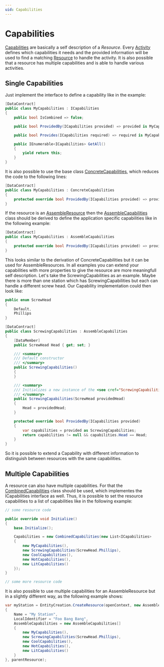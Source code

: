 ```yaml
---
uid: Capabilities
---
```

# Capabilities

[Capabilities](../../../src/Moryx.AbstractionLayer/Capabilities/ICapabilities.cs) are basically a self description of a *Resource*. Every [Activity](Activities.md) defines which capabilities it needs and the provided information will be used to find a matching [Resource](../Resources/Overview.md) to handle the activity. It is also possible that a resource has multiple capabilities and is able to handle various activities.

## Single Capabilities

Just implement the interface to define a capability like in the example:

```` cs
[DataContract]
public class MyCapabilities : ICapabilities
{
    public bool IsCombined => false;

    public bool ProvidedBy(ICapabilities provided) => provided is MyCapabilities;

    public bool Provides(ICapabilities required) => required is MyCapabilities;

    public IEnumerable<ICapabilities> GetAll()
    {
        yield return this;
    }
}
````

It is also possible to use the base class [ConcreteCapabilities](../../../src/Moryx.AbstractionLayer/Capabilities/ConcreteCapabilities.cs), which reduces the code to the following lines:

```` cs
[DataContract]
public class MyCapabilities : ConcreteCapabilities
{
    protected override bool ProvidedBy(ICapabilities provided) => provided is MyCapabilities;
}
````

If the resource is an [AssembleResource](../../../src/Moryx.Resources.Samples/AssembleResource.cs) then the [AssembleCapabilities]() class should be derived to define the application specific capabilities like in the following example:

```` cs
[DataContract]
public class MyCapabilities : AssembleCapabilities
{
    protected override bool ProvidedBy(ICapabilities provided) => provided is MyCapabilities;
}
````

This looks similar to the derivation of ConcreteCapabilities but it can be used for AssembleResources. In all examples you can extend your capabilities with more properties to give the resource are more meaningfull self description. Let's take the ScrewingCapabilities as an example. Maybe there is more than one station which has ScrewingCapabilities but each can handle a different screw head. Our Capability implementation could then look like:

```` cs
public enum ScrewHead
{
    Default, 
    Phillips
}

[DataContract]
public class ScrewingCapabilities : AssembleCapabilities
{
    [DataMember]
    public ScrewHead Head { get; set; }

    /// <summary>
    /// Default constructor
    /// </summary>
    public ScrewingCapabilities()
    {    
    }

    /// <summary>
    /// Initializes a new instance of the <see cref="ScrewingCapabilities"/> class.
    /// </summary>
    public ScrewingCapabilities(ScrewHead providedHead)
    {
        Head = providedHead;
    }

    protected override bool ProvidedBy(ICapabilities provided)
    {
        var capabilities = provided as ScrewingCapabilities;
        return capabilities != null && capabilities.Head == Head;
    }
}
````

So it is possible to extend a Capability with different information to distinguish between resources with the same capabilities.

## Multiple Capabilities

A resource can also have multiple capabilities. For that the [CombinedCapabilities](../../../src/Moryx.AbstractionLayer/Capabilities/CombinedCapabilities.cs) class should be used, which implementes the ICapabilities interface as well. Thus, it is possible to set the resource capabilities to a list of capabilities like in the following example:

```` cs
// some resource code

public override void Initialize()
{
    base.Initialize();

    Capabilities = new CombinedCapabilities(new List<ICapabilities>
    {
        new MyCapabilities(),
        new ScrewingCapabilities(ScrewHead.Phillips),
        new CoolCapabilities(),
        new HotCapabilities(),
        new LitCapabilities()
    });
}

// some more resource code
````

It is also possible to use multiple capabilities for an AssembleResource but in a slightly different way, as the following example shows:

```` cs
var myStation = EntityCreation.CreateResource(openContext, new AssembleCell
{
    Name = "My Station",
    LocalIdentifier = "Foo Bang Bang",
    AssembleCapabilities = new AssembleCapabilities[]
    {
        new MyCapabilities(),
        new ScrewingCapabilities(ScrewHead.Phillips),
        new CoolCapabilities(),
        new HotCapabilities(),
        new LitCapabilities()
    }
}, parentResource);
````
